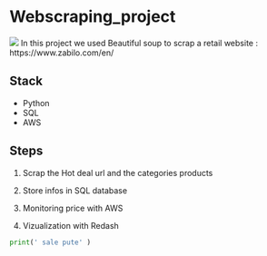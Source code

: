 # Webscraping_project
<img src="http://laterredabord.fr/img46/o35.png" /> 
In this project we used Beautiful soup to scrap a retail website : https://www.zabilo.com/en/

## Stack 

- Python 
- SQL
- AWS

## Steps

1) Scrap the Hot deal url and the categories products

2) Store infos in SQL database 

3) Monitoring price with AWS

3) Vizualization with Redash 

```python
print(' sale pute' )
```

